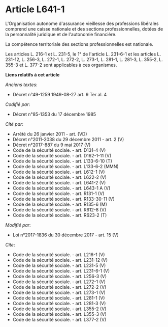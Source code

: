 # Article L641-1

L'Organisation autonome d'assurance vieillesse des professions libérales comprend une caisse nationale et des sections
professionnelles, dotées de la personnalité juridique et de l'autonomie financière. 

La compétence territoriale des sections professionnelles est nationale. 

Les articles L. 216-1 et L. 231-5, le 1° de l'article L. 231-6-1 et les articles L. 231-12, L. 256-3, L. 272-1, L. 272-2, L.
273-1, L. 281-1, L. 281-3, L. 355-2, L. 355-3 et L. 377-2 sont applicables à ces organismes.

**Liens relatifs à cet article**

_Anciens textes_:

  - Décret n°49-1259 1949-08-27 art. 9 Ter al. 4

_Codifié par_:

  - Décret n°85-1353 du 17 décembre 1985

_Cité par_:

  - Arrêté du 26 janvier 2011 - art. (VD)
  - Décret n°2011-2038 du 29 décembre 2011 - art. 2 (V)
  - Décret n°2017-887 du 9 mai 2017 (V)
  - Code de la sécurité sociale. - art. D131-4 (V)
  - Code de la sécurité sociale. - art. D162-1-11 (V)
  - Code de la sécurité sociale. - art. L133-6-10 (T)
  - Code de la sécurité sociale. - art. L133-6-2 (MMN)
  - Code de la sécurité sociale. - art. L612-1 (V)
  - Code de la sécurité sociale. - art. L622-2 (V)
  - Code de la sécurité sociale. - art. L641-2 (V)
  - Code de la sécurité sociale. - art. L643-1 A (V)
  - Code de la sécurité sociale. - art. R131-1 (V)
  - Code de la sécurité sociale. - art. R133-30-11 (V)
  - Code de la sécurité sociale. - art. R135-6 (M)
  - Code de la sécurité sociale. - art. R612-8 (V)
  - Code de la sécurité sociale. - art. R623-2 (T)

_Modifié par_:

  - Loi n°2017-1836 du 30 décembre 2017 - art. 15 (V)

_Cite_:

  - Code de la sécurité sociale. - art. L216-1 (V)
  - Code de la sécurité sociale. - art. L231-12 (V)
  - Code de la sécurité sociale. - art. L231-5 (V)
  - Code de la sécurité sociale. - art. L231-6-1 (V)
  - Code de la sécurité sociale. - art. L256-3 (V)
  - Code de la sécurité sociale. - art. L272-1 (V)
  - Code de la sécurité sociale. - art. L272-2 (V)
  - Code de la sécurité sociale. - art. L273-1 (V)
  - Code de la sécurité sociale. - art. L281-1 (V)
  - Code de la sécurité sociale. - art. L281-3 (V)
  - Code de la sécurité sociale. - art. L355-2 (V)
  - Code de la sécurité sociale. - art. L355-3 (V)
  - Code de la sécurité sociale. - art. L377-2 (V)
